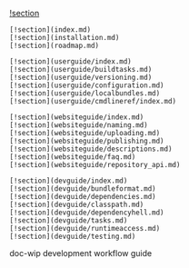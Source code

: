 [!section](../index.md)

```Introduction
[!section](index.md)
[!section](installation.md)
[!section](roadmap.md)
```

```User guide
[!section](userguide/index.md)
[!section](userguide/buildtasks.md)
[!section](userguide/versioning.md)
[!section](userguide/configuration.md)
[!section](userguide/localbundles.md)
[!section](userguide/cmdlineref/index.md)
```

```Repository website
[!section](websiteguide/index.md)
[!section](websiteguide/naming.md)
[!section](websiteguide/uploading.md)
[!section](websiteguide/publishing.md)
[!section](websiteguide/descriptions.md)
[!section](websiteguide/faq.md)
[!section](websiteguide/repository_api.md)
```

```Development guide
[!section](devguide/index.md)
[!section](devguide/bundleformat.md)
[!section](devguide/dependencies.md)
[!section](devguide/classpath.md)
[!section](devguide/dependencyhell.md)
[!section](devguide/tasks.md)
[!section](devguide/runtimeaccess.md)
[!section](devguide/testing.md)
```

doc-wip development workflow guide